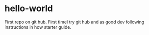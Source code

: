 # hello-world
First repo on git hub.
First timeI try git hub and as good dev following instructions in how starter guide.
